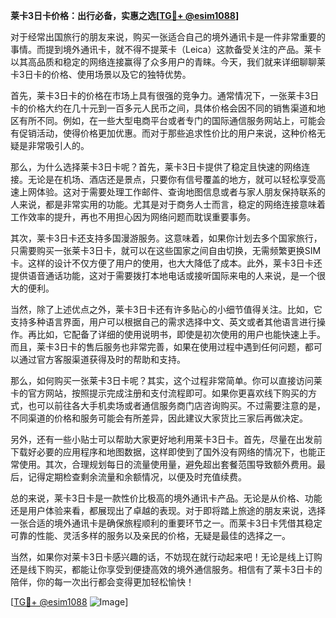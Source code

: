 **莱卡3日卡价格：出行必备，实惠之选[[TG💪+ @esim1088](https://t.me/s/esim1088)]**

对于经常出国旅行的朋友来说，购买一张适合自己的境外通讯卡是一件非常重要的事情。而提到境外通讯卡，就不得不提莱卡（Leica）这款备受关注的产品。莱卡以其高品质和稳定的网络连接赢得了众多用户的青睐。今天，我们就来详细聊聊莱卡3日卡的价格、使用场景以及它的独特优势。

首先，莱卡3日卡的价格在市场上具有很强的竞争力。通常情况下，一张莱卡3日卡的价格大约在几十元到一百多元人民币之间，具体价格会因不同的销售渠道和地区有所不同。例如，在一些大型电商平台或者专门的国际通信服务网站上，可能会有促销活动，使得价格更加优惠。而对于那些追求性价比的用户来说，这种价格无疑是非常吸引人的。

那么，为什么选择莱卡3日卡呢？首先，莱卡3日卡提供了稳定且快速的网络连接。无论是在机场、酒店还是景点，只要你有信号覆盖的地方，就可以轻松享受高速上网体验。这对于需要处理工作邮件、查询地图信息或者与家人朋友保持联系的人来说，都是非常实用的功能。尤其是对于商务人士而言，稳定的网络连接意味着工作效率的提升，再也不用担心因为网络问题而耽误重要事务。

其次，莱卡3日卡还支持多国漫游服务。这意味着，如果你计划去多个国家旅行，只需要购买一张莱卡3日卡，就可以在这些国家之间自由切换，无需频繁更换SIM卡。这样的设计不仅方便了用户的使用，也大大降低了成本。此外，莱卡3日卡还提供语音通话功能，这对于需要拨打本地电话或接听国际来电的人来说，是一个很大的便利。

当然，除了上述优点之外，莱卡3日卡还有许多贴心的小细节值得关注。比如，它支持多种语言界面，用户可以根据自己的需求选择中文、英文或者其他语言进行操作。再比如，它配备了详细的使用说明书，即使是初次使用的用户也能快速上手。而且，莱卡3日卡的售后服务也非常完善，如果在使用过程中遇到任何问题，都可以通过官方客服渠道获得及时的帮助和支持。

那么，如何购买一张莱卡3日卡呢？其实，这个过程非常简单。你可以直接访问莱卡的官方网站，按照提示完成注册和支付流程即可。如果你更喜欢线下购买的方式，也可以前往各大手机卖场或者通信服务商门店咨询购买。不过需要注意的是，不同渠道的价格和服务可能会有所差异，因此建议大家货比三家后再做决定。

另外，还有一些小贴士可以帮助大家更好地利用莱卡3日卡。首先，尽量在出发前下载好必要的应用程序和地图数据，这样即使到了国外没有网络的情况下，也能正常使用。其次，合理规划每日的流量使用量，避免超出套餐范围导致额外费用。最后，记得定期检查剩余流量和余额情况，以便及时充值续费。

总的来说，莱卡3日卡是一款性价比极高的境外通讯卡产品。无论是从价格、功能还是用户体验来看，都展现出了卓越的表现。对于即将踏上旅途的朋友来说，选择一张合适的境外通讯卡是确保旅程顺利的重要环节之一。而莱卡3日卡凭借其稳定可靠的性能、灵活多样的服务以及亲民的价格，无疑是最佳的选择之一。

当然，如果你对莱卡3日卡感兴趣的话，不妨现在就行动起来吧！无论是线上订购还是线下购买，都能让你享受到便捷高效的境外通信服务。相信有了莱卡3日卡的陪伴，你的每一次出行都会变得更加轻松愉快！

[[TG💪+ @esim1088](https://t.me/s/esim1088) ![Image](https://i.postimg.cc/4NQfJmqS/Snipaste-2025-05-13-00-14-12.png)]